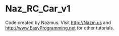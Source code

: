 Naz_RC_Car_v1
=============

Code created by Nazmus. Visit http://Nazm.us and http://www.EasyProgramming.net for other tutorials.
